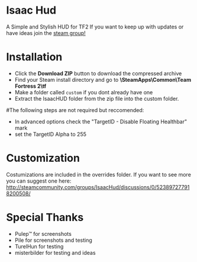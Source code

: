 # Isaac Hud

A Simple and Stylish HUD for TF2
If you want to keep up with updates or have ideas join the [steam group!](http://steamcommunity.com/groups/IsaacHud)

# Installation 

* Click the **Download ZIP** button to download the compressed archive
* Find your Steam install directory and go to **\SteamApps\Common\Team Fortress 2\tf**
* Make a folder called `custom` if you dont already have one
* Extract the IsaacHUD folder from the zip file into the custom folder.

#The following steps are not required but reccomended:

* In advanced options check the "TargetID - Disable Floating Healthbar" mark
* set the TargetID Alpha to 255

# Customization

Costumizations are included in the overrides folder. If you want to see more you can suggest one here:
http://steamcommunity.com/groups/IsaacHud/discussions/0/523897277918200508/


# Special Thanks

* Pulep™ for screenshots
* Pile for screenshots and testing
* TurelHun for testing
* misterbilder for testing and ideas
